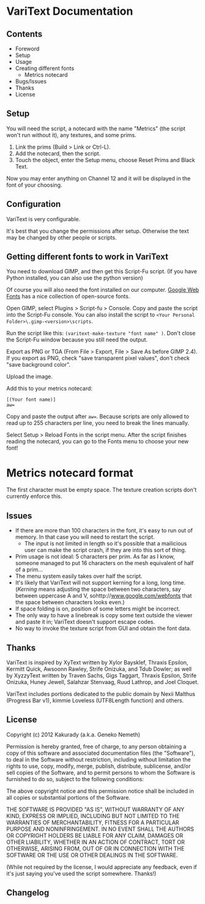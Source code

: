 VariText Documentation
==============================

Contents
--------

* Foreword
* Setup
* Usage
* Creating different fonts
    * Metrics notecard
* Bugs/Issues
* Thanks
* License

Setup
-----

You will need the script, a notecard with the name "Metrics" (the script won't run without it), any textures, and some prims. 

1. Link the prims (Build > Link or Ctrl-L).
2. Add the notecard, then the script.
3. Touch the object, enter the Setup menu, choose Reset Prims and Black Text.

Now you may enter anything on Channel 12 and it will be displayed in the font of your choosing.

Configuration
-------------

VariText is very configurable.

It's best that you change the permissions after setup. Otherwise the text may be changed by other people or scripts.

Getting different fonts to work in VariText
-------------------------------------------
You need to download GIMP, and then get this Script-Fu script. (If you have Python installed, you can also use the python version)

Of course you will also need the font installed on our computer. [Google Web Fonts](http://www.google.com/webfonts) has a nice collection of open-source fonts.

Open GIMP, select Plugins > Script-fu > Console. Copy and paste the script into the Script-Fu console. You can also install the script to `<Your Personal Folder>\.gimp-<version>\scripts`.

Run the script like this: `(varitext-make-texture "font name" )`. Don't close the Script-Fu window because you still need the output.

Export as PNG or TGA (From File > Export, File > Save As before GIMP 2.4). If you export as PNG, check "save transparent pixel values", don't check "save background color".

Upload the image.

Add this to your metrics notecard:

    [(Your font name)]
    aw=

Copy and paste the output after `aw=`. Because scripts are only allowed to read up to 255 characters per line, you need to break the lines manually.

Select Setup > Reload Fonts in the script menu. After the script finishes reading the notecard, you can go to the Fonts menu to choose your new font!


# Metrics notecard format

The first character must be empty space. The texture creation scripts don't currently enforce this.

Issues
------

*  If there are more than 100 characters in the font, it's easy to run out of memory. In that case you will need to restart the script.
    * The input is not limited in length so it's possible that a mailicious user can make the script crash, if they are into this sort of thing.
* Prim usage is not ideal: 5 characters per prim. As far as I know, someone managed to put 16 characters on the mesh equivalent of half of a prim...
* The menu system easily takes over half the script.
* It's likely that VariText will not support kerning for a long, long time. (_Kerning_ means adjusting the space between two characters, say between uppercase A and V, sohttp://www.google.com/webfonts that the space between characters looks even.)
* If space folding is on, position of some letters might be incorrect.
* The only way to have a linebreak is copy some text outside the viewer and paste it in; VariText doesn't support escape codes.
* No way to invoke the texture script from GUI and obtain the font data.

Thanks
------
VariText is inspired by XyText written by Xylor Baysklef, Thraxis Epsilon, Kermitt Quick, Awsoonn Rawley, Strife Onizuka, and Tdub Dowler; as well by XyzzyText written by Traven Sachs, Gigs Taggart, Thraxis Epsilon, Strife Onizuka, Huney Jewell, Salahzar Stenvaag, Ruud Lathrop, and Joel Cloquet.

VariText includes portions dedicated to the public domain by Nexii Malthus (Progress Bar v1), kimmie Loveless (UTF8Length function) and others.

License
-------
Copyright (c) 2012 Kakurady (a.k.a. Geneko Nemeth)

Permission is hereby granted, free of charge, to any person obtaining a copy of this software and associated documentation files (the "Software"), to deal in the Software without restriction, including without limitation the rights to use, copy, modify, merge, publish, distribute, sublicense, and/or sell copies of the Software, and to permit persons to whom the Software is furnished to do so, subject to the following conditions:

The above copyright notice and this permission notice shall be included in all copies or substantial portions of the Software.

THE SOFTWARE IS PROVIDED "AS IS", WITHOUT WARRANTY OF ANY KIND, EXPRESS OR IMPLIED, INCLUDING BUT NOT LIMITED TO THE WARRANTIES OF MERCHANTABILITY, FITNESS FOR A PARTICULAR PURPOSE AND NONINFRINGEMENT. IN NO EVENT SHALL THE AUTHORS OR COPYRIGHT HOLDERS BE LIABLE FOR ANY CLAIM, DAMAGES OR OTHER LIABILITY, WHETHER IN AN ACTION OF CONTRACT, TORT OR OTHERWISE, ARISING FROM, OUT OF OR IN CONNECTION WITH THE SOFTWARE OR THE USE OR OTHER DEALINGS IN THE SOFTWARE.

(While not required by the license, I would appreciate any feedback, even if it's just saying you've used the script somewhere. Thanks!)

Changelog
---------

